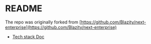 # README

The repo was originally forked from [https://github.com/Blazity/next-enterprise](https://github.com/Blazity/next-enterprise)

- [Tech stack Doc](./docs/README.md)

